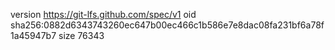 version https://git-lfs.github.com/spec/v1
oid sha256:0882d6343743260ec647b00ec466c1b586e7e8dac08fa231bf6a78f1a45947b7
size 76343
